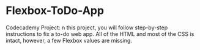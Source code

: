 # Flexbox-ToDo-App
Codecademy Project: n this project, you will follow step-by-step instructions to fix a to-do web app. All of the HTML and most of the CSS is intact, however, a few Flexbox values are missing.

